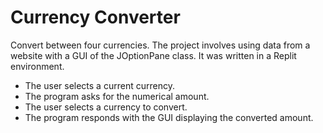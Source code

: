 # Currency Converter
Convert between four currencies. The project involves using data from a website with a GUI of the JOptionPane class. It was written in a Replit environment.
- The user selects a current currency.
- The program asks for the numerical amount.
- The user selects a currency to convert.
- The program responds with the GUI displaying the converted amount.
